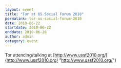 ```yaml
---
layout: event
title: "Tor at US Social Forum 2010"
permalink: tor-us-social-forum-2010
date: 2010-06-22
startdate: 2010-06-22
enddate: 2010-06-26
author: admin
category: event
---
```


Tor attending/talking at [http://www.ussf2010.org/](http://www.ussf2010.org/ "http://www.ussf2010.org/")

